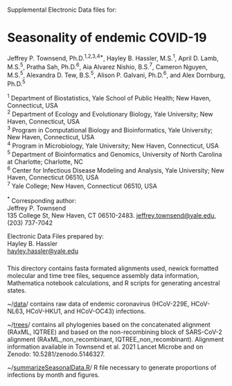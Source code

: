 ###

Supplemental Electronic Data files for:

# Seasonality of endemic COVID-19

Jeffrey P. Townsend, Ph.D.<sup>1,2,3,4*</sup>, Hayley B. Hassler, M.S.<sup>1</sup>,  April D. Lamb, M.S.<sup>5</sup>, Pratha Sah, Ph.D.<sup>6</sup>, Aia Alvarez Nishio, B.S.<sup>7</sup>, Cameron Nguyen, M.S.<sup>5</sup>, Alexandra D. Tew, B.S.<sup>5</sup>, Alison P. Galvani, Ph.D.<sup>6</sup>, and Alex Dornburg, Ph.D.<sup>5</sup>

<sup>1</sup> Department of Biostatistics, Yale School of Public Health; New Haven, Connecticut, USA<br>
<sup>2</sup> Department of Ecology and Evolutionary Biology, Yale University; New Haven, Connecticut, USA<br>
<sup>3</sup> Program in Computational Biology and Bioinformatics, Yale University; New Haven, Connecticut, USA<br>
<sup>4</sup> Program in Microbiology, Yale University; New Haven, Connecticut, USA<br>
<sup>5</sup> Department of Bioinformatics and Genomics, University of North Carolina at Charlotte; Charlotte, NC<br>
<sup>6</sup> Center for Infectious Disease Modeling and Analysis, Yale University; New Haven, Connecticut 06510, USA<br>
<sup>7</sup> Yale College; New Haven, Connecticut 06510, USA<br>

<sup>\*</sup>  Corresponding author:<br>
  Jeffrey P. Townsend<br>
  135 College St, New Haven, CT 06510-2483. jeffrey.townsend@yale.edu, (203) 737-7042<br>


Electronic Data Files prepared by:<br>
Hayley B. Hassler<br>
hayley.hassler@yale.edu<br>


###

This directory contains fasta formated alignments used, newick formatted molecular and time tree files, sequence assembly data information, Mathematica notebook calculations, and R scripts for generating ancestral states.

~/[data](https://github.com/hhassle/Townsend_et_al_2023_3/tree/main/data)/ contains raw data of endemic coronavirus (HCoV-229E, HCoV-NL63, HCoV-HKU1, and HCoV-OC43) infections.

~/[trees](https://github.com/hhassle/Townsend_et_al_2023/tree/main/trees)/ contains all phylogenies based on the concatenated alignment (RAxML, IQTREE) and based on the non-recombining block of SARS-CoV-2 alignment (RAxML_non_recombinant, IQTREE_non_recombinant). Alignment information available in Townsend et al. 2021 Lancet Microbe and on Zenodo: 10.5281/zenodo.5146327.

~/[summarizeSeasonalData.R](https://github.com/hhassle/Townsend_et_al_2023/tree/main/summarizeSeasonalData.R)/ R file necessary to generate proportions of infections by month and figures.

